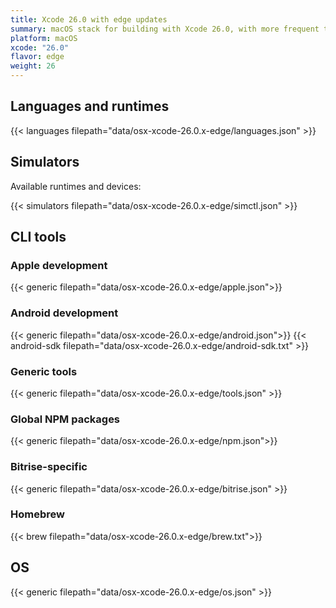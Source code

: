 ```yaml
---
title: Xcode 26.0 with edge updates
summary: macOS stack for building with Xcode 26.0, with more frequent tool updates
platform: macOS
xcode: "26.0"
flavor: edge
weight: 26
---
```


## Languages and runtimes

{{< languages filepath="data/osx-xcode-26.0.x-edge/languages.json" >}}

## Simulators

Available runtimes and devices:

{{< simulators filepath="data/osx-xcode-26.0.x-edge/simctl.json" >}}

## CLI tools

### Apple development

{{< generic filepath="data/osx-xcode-26.0.x-edge/apple.json">}}

### Android development

{{< generic filepath="data/osx-xcode-26.0.x-edge/android.json">}}
{{< android-sdk filepath="data/osx-xcode-26.0.x-edge/android-sdk.txt" >}}

### Generic tools

{{< generic filepath="data/osx-xcode-26.0.x-edge/tools.json" >}}

### Global NPM packages

{{< generic filepath="data/osx-xcode-26.0.x-edge/npm.json">}}

### Bitrise-specific

{{< generic filepath="data/osx-xcode-26.0.x-edge/bitrise.json" >}}

### Homebrew

{{< brew filepath="data/osx-xcode-26.0.x-edge/brew.txt">}}

## OS

{{< generic filepath="data/osx-xcode-26.0.x-edge/os.json" >}}

